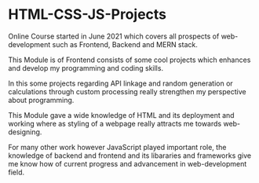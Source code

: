# HTML-CSS-JS-Projects

Online Course started in June 2021 which covers all prospects of web-development such as Frontend, Backend and MERN stack.

This Module is of Frontend consists of some cool projects which enhances and develop my programming and coding skills.

In this some projects regarding API linkage and random generation or calculations through custom processing really strengthen my perspective about programming.

This Module gave a wide knowledge of HTML and its deployment and working where as styling of a webpage really attracts me towards web-designing.

For many other work however JavaScript played important role, the knowledge of backend and frontend and its libararies and frameworks give me know how of current progress and advancement in web-development field.



